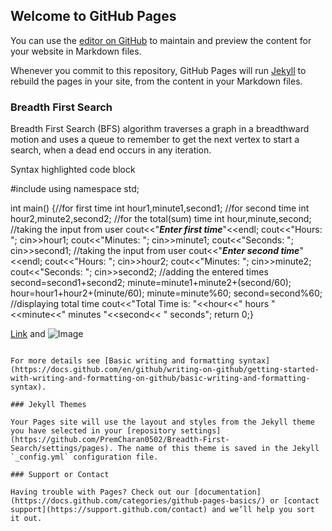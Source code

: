 ## Welcome to GitHub Pages

You can use the [editor on GitHub](https://github.com/PremCharan0502/Breadth-First-Search/edit/gh-pages/index.md) to maintain and preview the content for your website in Markdown files.

Whenever you commit to this repository, GitHub Pages will run [Jekyll](https://jekyllrb.com/) to rebuild the pages in your site, from the content in your Markdown files.

### Breadth First Search
Breadth First Search (BFS) algorithm traverses a graph in a breadthward motion and uses a queue to remember to get the next vertex to start a search, when a dead end occurs in any iteration.

Syntax highlighted code block

#include <iostream>
using namespace std;

int main()
{//for first time
	int hour1,minute1,second1;
	//for second time
	int hour2,minute2,second2;
	//for the total(sum) time
	int hour,minute,second;
	//taking the input from user
	cout<<"***Enter first time***"<<endl;
	cout<<"Hours: "; cin>>hour1;
	cout<<"Minutes: "; cin>>minute1;
	cout<<"Seconds: "; cin>>second1;
	//taking the input from user
	cout<<"***Enter second time***"<<endl;
	cout<<"Hours: "; cin>>hour2;
	cout<<"Minutes: "; cin>>minute2;
	cout<<"Seconds: "; cin>>second2;
	//adding the entered times
	second=second1+second2;
	minute=minute1+minute2+(second/60);
	hour=hour1+hour2+(minute/60);
	minute=minute%60;
	second=second%60;
	//displaying total time
	cout<<"Total Time is: "<<hour<<" hours "<<minute<<" minutes "<<second<< " seconds";
return 0;}

[Link](url) and ![Image](src)
```

For more details see [Basic writing and formatting syntax](https://docs.github.com/en/github/writing-on-github/getting-started-with-writing-and-formatting-on-github/basic-writing-and-formatting-syntax).

### Jekyll Themes

Your Pages site will use the layout and styles from the Jekyll theme you have selected in your [repository settings](https://github.com/PremCharan0502/Breadth-First-Search/settings/pages). The name of this theme is saved in the Jekyll `_config.yml` configuration file.

### Support or Contact

Having trouble with Pages? Check out our [documentation](https://docs.github.com/categories/github-pages-basics/) or [contact support](https://support.github.com/contact) and we’ll help you sort it out.
